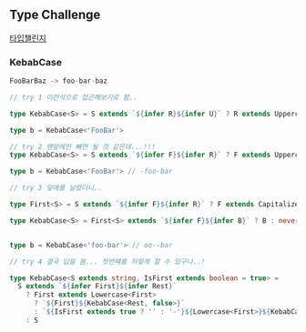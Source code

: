 ## Type Challenge 

[타입챌린지](https://github.com/type-challenges/type-challenges)



### KebabCase

```typescript
FooBarBaz -> foo-bar-baz
```

```typescript
// try 1 이런식으로 접근해보기로 함..

type KebabCase<S> = S extends `${infer R}${infer U}` ? R extends Uppercase<R> ? `-${Lowercase<R>}${U}` : `-${R}${U}` :  `-${R}${U}`

type b = KebabCase<'FooBar'>
```

```typescript
// try 2 맨앞에만 뺴면 될 것 같은데...!!!
type KebabCase<S> = S extends `${infer F}${infer R}` ? F extends Uppercase<F> ? `-${Lowercase<F>}${KebabCase<R>}` : `${F}${KebabCase<R>}` : S

type b = KebabCase<'FooBar'> // -foo-bar
```

```typescript
// try 3 앞에를 날렸더니..

type First<S> = S extends `${infer F}${infer R}` ? F extends Capitalize<F> ? `-${Uncapitalize<F>}${First<R>}` : `${F}${First<R>}` : S

type KebabCase<S> = First<S> extends `${infer F}${infer B}` ? B : never


type b = KebabCase<'foo-bar'> // oo--bar
```

```typescript
// try 4 결국 답을 봄... 첫번째를 저렇게 할 수 있구나..!

type KebabCase<S extends string, IsFirst extends boolean = true> =
  S extends `${infer First}${infer Rest}`
    ? First extends Lowercase<First>
      ? `${First}${KebabCase<Rest, false>}`
      : `${IsFirst extends true ? '' : '-'}${Lowercase<First>}${KebabCase<Rest, false>}`
    : S

```

